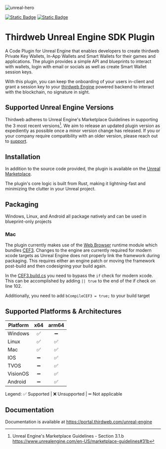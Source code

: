 ![unreal-hero](https://github.com/user-attachments/assets/a3d3a83f-fbbe-4ad1-9c68-b115f8992087)

[![Static Badge](https://img.shields.io/badge/Unreal%20SDK-Documentation-red?style=for-the-badge)][documentation-url]
[![Static Badge](https://img.shields.io/badge/Unreal%20SDK-Marketplace-purple?style=for-the-badge)][marketplace-url]

# Thirdweb Unreal Engine SDK Plugin

A Code Plugin for Unreal Engine that enables developers to create thirdweb Private Key Wallets, In-App Wallets and
Smart Wallets for their games and applications. The plugin provides a simple API and blueprints to interact with
wallets, login with email or socials as well as create Smart Wallet session keys.

With this plugin, you can keep the onboarding of your users in-client and grant a session key to your
[thirdweb Engine](https://portal.thirdweb.com/engine) powered backend to interact with the blockchain,
no signature in sight.

## Supported Unreal Engine Versions

Thirdweb adheres to Unreal Engine's Marketplace Guidelines in supporting the 3 most recent versions[^1].
We aim to release an updated plugin version as expediently as possible once a minor version change has released.
If you or your company require compatibility with an older version, please reach out to [support][support-url].

## Installation

In addition to the source code provided, the plugin is available on the [Unreal Marketplace][marketplace-url].

The plugin's core logic is built from Rust, making it lightning-fast and minimizing the clutter in your Unreal project.

## Packaging

Windows, Linux, and Android all package natively and can be used in blueprint-only projects

### Mac

The plugin currently makes use of the [Web Browser][web-browser-doc] runtime module which bundles [CEF3][cef-forum].
Changes to the engine are currently required for modern xcode targets as Unreal Engine does not properly link
the framework during packaging. This requires either an engine patch or moving the framework post-build and
then codesigning your build again.

In the [CEF3.build.cs][cef3-build-cs] you need to bypass the `if` check for modern xcode. This can be accomplished by
adding `|| true` to the end of the if check on line 102.

Additionally, you need to add `bCompileCEF3 = true;` to your build target

## Supported Platforms & Architectures

| Platform | x64 | arm64 |
|----------|:---:|:-----:|
| Windows  |  ✅  |   ➖   |
| Linux    |  ✅  |   ✅   |
| Mac      |  ✅  |   ✅   |
| IOS      |  ➖  |   ✅   |
| TVOS     |  ➖  |   ✅   |
| VisionOS |  ➖  |   ✅   |
| Android  |  ➖  |   ✅   |

Legend: ✅ Supported | ❌ Unsupported | ➖ Not applicable

## Documentation

Documentation is available at https://portal.thirdweb.com/unreal-engine

[^1]: Unreal Engine's Marketplace Guidelines - Section 3.1.b https://www.unrealengine.com/en-US/marketplace-guidelines#31b

[support-url]: https://thirdweb.com/support
[documentation-url]: https://portal.thirdweb.com/unreal
[marketplace-url]: https://www.unrealengine.com/marketplace/en-US/product/f21200c2610146f3888172994448e50d
[web-browser-doc]: https://dev.epicgames.com/documentation/en-us/unreal-engine/API/Runtime/WebBrowser
[cef-forum]: https://www.magpcss.org/ceforum/index.php
[cef3-build-cs]: https://github.com/EpicGames/UnrealEngine/blob/release/Engine/Source/ThirdParty/CEF3/CEF3.build.cs#L102
